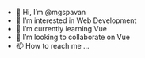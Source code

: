 - 👋 Hi, I’m @mgspavan
- 👀 I’m interested in Web Development
- 🌱 I’m currently learning Vue
- 💞️ I’m looking to collaborate on Vue
- 📫 How to reach me ...

<!---
mgspavan2508/mgspavan2508 is a ✨ special ✨ repository because its `README.md` (this file) appears on your GitHub profile.
You can click the Preview link to take a look at your changes.
--->
